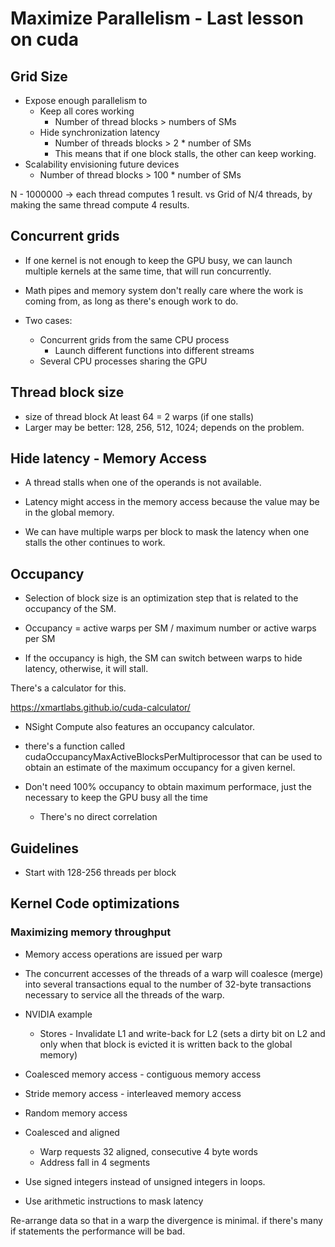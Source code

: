 # Maximize Parallelism - Last lesson on cuda

## Grid Size

- Expose enough parallelism to
  - Keep all cores working
    - Number of thread blocks > numbers of SMs
  - Hide synchronization latency
    - Number of threads blocks > 2 * number of SMs
    - This means that if one block stalls, the other can keep working.
- Scalability envisioning future devices
  - Number of thread blocks > 100 * number of SMs

N - 1000000 -> each thread computes 1 result. vs Grid of N/4 threads, by making the same thread compute 4 results.

## Concurrent grids

- If one kernel is not enough to keep the GPU busy, we can launch multiple kernels at the same time, that will run concurrently.

- Math pipes and memory system don't really care where the work is coming from, as long as there's enough work to do.

- Two cases:
  - Concurrent grids from the same CPU process
    - Launch different functions into different streams
  - Several CPU processes sharing the GPU

## Thread block size

- size of thread block At least 64 = 2 warps (if one stalls)
- Larger may be better: 128, 256, 512, 1024; depends on the problem.

## Hide latency - Memory Access

- A thread stalls when one of the operands is not available.
- Latency might access in the memory access because the value may be in the global memory.

- We can have multiple warps per block to mask the latency when one stalls the other continues to work.

## Occupancy

- Selection of block size is an optimization step that is related to the occupancy of the SM.

- Occupancy = active warps per SM / maximum number or active warps per SM

- If the occupancy is high, the SM can switch between warps to hide latency, otherwise, it will stall.

There's a calculator for this.

https://xmartlabs.github.io/cuda-calculator/

- NSight Compute also features an occupancy calculator.
- there's a function called cudaOccupancyMaxActiveBlocksPerMultiprocessor that can be used to obtain an estimate of the maximum occupancy for a given kernel.

- Don't need 100% occupancy to obtain maximum performace, just the necessary to keep the GPU busy all the time
  - There's no direct correlation

## Guidelines

- Start with 128-256 threads per block

## Kernel Code optimizations

### Maximizing memory throughput

- Memory access operations are issued per warp
- The concurrent accesses of the threads of a warp will coalesce (merge) into several transactions equal to the number of 32-byte transactions necessary to service all the threads of the warp.

- NVIDIA example
  - Stores - Invalidate L1 and write-back for L2 (sets a dirty bit on L2 and only when that block is evicted it is written back to the global memory)

- Coalesced memory access - contiguous memory access
- Stride memory access - interleaved memory access
- Random memory access

- Coalesced and aligned
    - Warp requests 32 aligned, consecutive 4 byte words
    - Address fall in 4 segments

- Use signed integers instead of unsigned integers in loops.
- Use arithmetic instructions to mask latency

Re-arrange data so that in a warp the divergence is minimal. if there's many if statements the performance will be bad.
